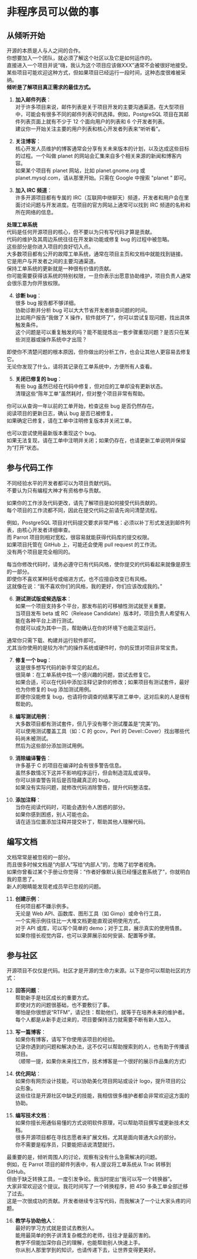 # 非程序员可以做的事
## 从倾听开始

开源的本质是人与人之间的合作。  
你想要加入一个团队，就必须了解这个社区以及它是如何运作的。  
直接进入一个项目并说“嗨，我认为这个项目应该做XXX”通常不会被很好地接受。  
某些项目可能欢迎这种方式，但如果项目已经运行一段时间，这种态度很难被采纳。  
**倾听是了解项目真正需求的最佳方式。**

1. **加入邮件列表**：  
对于许多项目来说，邮件列表是关于项目开发的主要沟通渠道。在大型项目中，可能会有很多不同的邮件列表可供选择。例如，PostgreSQL 项目在其邮件列表页面上就有不少于 12 个面向用户的列表和 6 个开发者列表。  
建议你一开始关注主要的用户列表和核心开发者列表来“听听看”。

2. **关注博客**：  
核心开发人员维护的博客通常会分享有关未来版本的计划，以及达成这些目标的过程。一个叫做 planet 的网站会汇集来自多个相关来源的新闻和博客内容。  
如果某个项目有 planet 网站，比如 planet.gnome.org 或 planet.mysql.com，请从那里开始。只需在 Google 中搜索  "planet <projectname>" 即可。

3. **加入 IRC 频道**：  
许多开源项目都有专属的 IRC（互联网中继聊天）频道，开发者和用户会在里面讨论问题与开发进度。在项目的官方网站上通常可以找到 IRC 频道的名称和所在网络的信息。

**处理工单系统**  
代码是任何开源项目的核心，但不要以为只有写代码才算是贡献。  
代码的维护及其周边系统往往在开发新功能或修复 bug 的过程中被忽略。  
这些部分是你进入项目的良好切入点。  
大多数项目都有公开的故障工单系统，通常在项目主页和文档中就能找到链接。  
它是用户与开发者之间的主要沟通渠道。  
保持工单系统的更新就是一种很有价值的贡献。  
你可能需要获得该系统的特别权限，一旦你表示出愿意协助维护，项目负责人通常会很乐意为你开放权限。

4. **诊断 bug**：  
很多 bug 报告都不够详细。  
协助诊断并分析 bug 可以大大节省开发者排查问题的时间。  
比如用户报告“我做了 X 操作，软件就坏了”，你可以尝试复现问题，找出具体触发条件。  
这个问题是可以重复触发的吗？能不能提炼出一套步骤重现问题？是否只在某些浏览器或操作系统中才出现？

即使你不清楚问题的根本原因，但你做出的分析工作，也会让其他人更容易去修复它。  
无论你发现了什么，请将其记录在工单系统中，方便所有人查看。

5. **关闭已修复的 bug**：  
有些 bug 虽然已经在代码中修复，但对应的工单却没有更新状态。  
清理这些“陈年工单”虽然耗时，但对整个项目非常有帮助。

你可以从查询一年以前的工单开始，检查这些 bug 是否仍然存在。  
阅读项目的更新日志，确认 bug 是否已被修复。  
如果确定已修复，请在工单中注明修复版本并关闭工单。

也可以尝试使用最新版本重现这个 bug。  
如果无法复现，请在工单中注明并关闭；如果仍存在，也请更新工单说明并保留为“打开”状态。

## 参与代码工作

不同经验水平的开发者都可以为项目贡献代码。  
不要认为只有编程大神才有资格参与贡献。

如果你的工作涉及代码更改，请先了解项目是如何接受代码贡献的。  
每个项目的工作流都不同，因此在提交代码之前请先询问清楚流程。

例如，PostgreSQL 项目对代码提交要求非常严格：必须以补丁形式发送到邮件列表，由核心开发者详细审查。  
而 Parrot 项目则相对宽松，很容易就能获得代码库的提交权限。  
如果项目托管在 GitHub 上，可能还会使用 pull request 的工作流。  
没有两个项目是完全相同的。

每当你修改代码时，请务必遵守已有代码风格，使你提交的代码看起来就像是原生的一部分。  
即使你不喜欢某种括号或缩进方式，也不应擅自改变已有风格。  
这就像在说：“我不喜欢你们的风格，我的更好，你们应该改成我的。”

6. **测试测试版或候选版本**：  
如果一个项目支持多个平台，那发布前的可移植性测试就至关重要。  
当项目发布 beta 或 RC（Release Candidate）版本时，项目负责人希望有人能在各种平台上进行测试。  
你就可以成为其中一员，帮助确认在你的环境下也能正常运行。

通常你只需下载、构建并运行软件即可。  
尤其当你使用的是较为冷门的操作系统或硬件时，你的反馈对项目非常宝贵。

7. **修复一个 bug**：  
这是很多想写代码的新手常见的起点。  
很简单：在工单系统中找一个感兴趣的问题，尝试去修复它。  
如果合适，可以在代码中添加注释记录你的修改；如果项目有测试套件，最好也为你修复的 bug 添加测试用例。  
即便你没能修复 bug，也请将你调查的结果写进工单中，这对后来的人是很有帮助的。

8. **编写测试用例**：  
大多数项目都有测试套件，但几乎没有哪个测试覆盖是“完美”的。  
可以使用测试覆盖工具（如：C 的 gcov，Perl 的 Devel::Cover）找出哪些代码尚未被测试。  
然后为这些部分添加测试用例。

9. **消除编译警告**：  
许多基于 C 的项目在编译时会有很多警告信息。  
虽然多数情况下这并不影响程序运行，但会制造混乱或误导。  
你可以排查警告背后是否隐藏真正的 bug。  
如果没有实际问题，就修改代码消除警告，提升代码整洁度。

10. **添加注释**：  
当你在阅读代码时，可能会遇到令人困惑的部分。  
如果你感到困惑，别人可能也会。  
请在适当位置添加注释并提交补丁，帮助其他人理解代码。

## 编写文档

文档常常是被忽视的一部分。  
而且很多时候文档是“内部人”写给“内部人”的，忽略了初学者视角。  
如果你曾看过某个手册让你觉得：“作者好像默认我已经懂这套系统了”，你就明白我的意思了。  
新人的眼睛能发现老成员早已忽视的问题。

11. **创建示例**：  
任何项目都不嫌示例多。  
无论是 Web API、函数库、图形工具（如 Gimp）或命令行工具，  
一个实用示例往往比一大堆文档更能直观说明使用方式。  
对于 API 或库，可以写个简单的 demo；对于工具，展示真实的使用情景。  
如果你擅长视觉内容，也可以录屏展示如何安装、配置等步骤。

## 参与社区

开源项目不仅仅是代码。社区才是开源的生命力来源。以下是你可以帮助社区的方式：

12. **回答问题**：  
帮助新手是社区成长的重要方式。  
即使对方的问题很基础，也不要敷衍了事。  
哪怕是你很想说“RTFM”，请记住：帮助他们，就等于在培养未来的维护者。  
每个人都是从新手走过来的，项目要保持活力就需要不断有新人加入。

13. **写一篇博客**：  
如果你有博客，请写下你使用该项目的经验。  
记录你遇到的问题和解决办法，这不仅可以帮助搜索到的人，也有助于传播该项目。  
（顺带一提，如果你未来找工作，技术博客是一个很好的展示作品集的方式）

14. **优化网站**：  
如果你有网页设计技能，可以协助美化项目网站或设计 logo，提升项目的公众形象。  
这些往往是开源社区中缺乏的技能，我相信很多维护者都会非常欢迎这方面的协助。

15. **编写技术文档**：  
如果你擅长用通俗易懂的方式说明软件原理，可以帮助项目撰写或更新技术文档。  
很多开源项目都在寻找志愿者来扩展文档，尤其是面向普通大众的部分。  
你不需要是程序员，只要能把话说清楚就行。

最重要的是，倾听周围人的讨论，观察有没有什么急需解决的问题。  
例如，在 Parrot 项目的邮件列表中，有人提议将工单系统从 Trac 转移到 GitHub。  
但由于缺乏转换工具，一度引发争论。我当时提出“我可以写一个转换器”。  
大家非常欢迎这个提议。我花时间写了一个转换程序，把 450 多条工单全部迁移了过去。  
这是一次很成功的贡献。开发者继续专注写代码，而我解决了一个让大家头疼的问题。

16. **教学与协助他人**：  
最好的学习方式就是尝试去教别人。  
能用最简单的例子讲清复杂概念的老师，往往才是最厉害的。  
教学不但能加深你自己的理解，也能帮助别人快速上手。  
你从别人那里学到的知识，也请传递下去，让世界变得更美好。